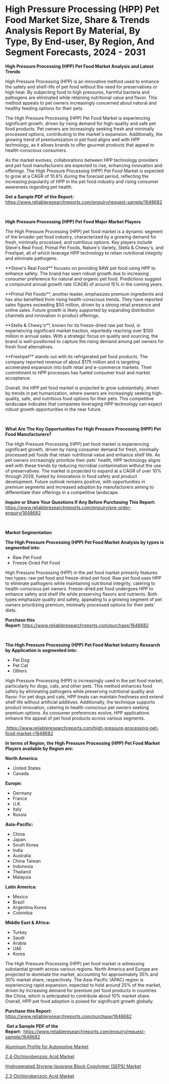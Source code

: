 <p><h1>High Pressure Processing (HPP) Pet Food Market Size, Share & Trends Analysis Report By Material, By Type, By End-user, By Region, And Segment Forecasts, 2024 - 2031</h1></p><p><strong>High Pressure Processing (HPP) Pet Food Market Analysis and Latest Trends</strong></p>
<p><p>High Pressure Processing (HPP) is an innovative method used to enhance the safety and shelf-life of pet food without the need for preservatives or high heat. By subjecting food to high pressures, harmful bacteria and pathogens are eliminated while retaining nutritional value and flavor. This method appeals to pet owners increasingly concerned about natural and healthy feeding options for their pets.</p><p>The High Pressure Processing (HPP) Pet Food Market is experiencing significant growth, driven by rising demand for high-quality and safe pet food products. Pet owners are increasingly seeking fresh and minimally processed options, contributing to the market's expansion. Additionally, the growing trend of premiumization in pet food aligns well with HPP technology, as it allows brands to offer gourmet products that appeal to health-conscious consumers.</p><p>As the market evolves, collaborations between HPP technology providers and pet food manufacturers are expected to rise, enhancing innovation and offerings. The High Pressure Processing (HPP) Pet Food Market is expected to grow at a CAGR of 10.6% during the forecast period, reflecting the increasing popularity of HPP in the pet food industry and rising consumer awareness regarding pet health.</p></p>
<p><strong>Get a Sample PDF of the Report:&nbsp;</strong> <a href="https://www.reliableresearchreports.com/enquiry/request-sample/1648682?utm_campaign=24&utm_medium=2&utm_source=Github&utm_content=ia&utm_term=29122024&utm_id=high-pressure-processing-hpp-pet-food">https://www.reliableresearchreports.com/enquiry/request-sample/1648682</a></p>
<p>&nbsp;</p>
<p><strong>High Pressure Processing (HPP) Pet Food Major Market Players</strong></p>
<p><p>The High Pressure Processing (HPP) pet food market is a dynamic segment of the broader pet food industry, characterized by a growing demand for fresh, minimally processed, and nutritious options. Key players include Steve's Real Food, Primal Pet Foods, Nature's Variety, Stella & Chewy's, and Freshpet, all of which leverage HPP technology to retain nutritional integrity and eliminate pathogens. </p><p>**Steve's Real Food** focuses on providing RAW pet food using HPP to enhance safety. The brand has seen robust growth due to increasing consumer preference for natural and organic pet food. Predictions suggest a compound annual growth rate (CAGR) of around 15% in the coming years. </p><p>**Primal Pet Foods**, another leader, emphasizes premium ingredients and has also benefited from rising health-conscious trends. They have reported sales figures exceeding $50 million, driven by a strong retail presence and online sales. Future growth is likely supported by expanding distribution channels and innovation in product offerings.</p><p>**Stella & Chewy's**, known for its freeze-dried raw pet food, is experiencing significant market traction, reportedly reaching over $100 million in annual sales. With a strategic focus on quality and sourcing, the brand is well-positioned to capture the rising demand among pet owners for fresh food alternatives.</p><p>**Freshpet** stands out with its refrigerated pet food products. The company reported revenue of about $175 million and is targeting accelerated expansion into both retail and e-commerce markets. Their commitment to HPP processes has fueled consumer trust and market acceptance.</p><p>Overall, the HPP pet food market is projected to grow substantially, driven by trends in pet humanization, where owners are increasingly seeking high-quality, safe, and nutritious food options for their pets. This competitive landscape indicates that companies leveraging HPP technology can expect robust growth opportunities in the near future.</p></p>
<p>&nbsp;</p>
<p><strong>What Are The Key Opportunities For High Pressure Processing (HPP) Pet Food Manufacturers?</strong></p>
<p><p>The High Pressure Processing (HPP) pet food market is experiencing significant growth, driven by rising consumer demand for fresh, minimally processed pet foods that retain nutritional value and enhance shelf life. As pet owners increasingly prioritize their pets' health, HPP technology aligns well with these trends by reducing microbial contamination without the use of preservatives. The market is projected to expand at a CAGR of over 10% through 2028, fueled by innovations in food safety and product development. Future outlook remains positive, with opportunities in premium segments and increased adoption by manufacturers aiming to differentiate their offerings in a competitive landscape.</p></p>
<p><strong>Inquire or Share Your Questions If Any Before Purchasing This Report:</strong> <a href="https://www.reliableresearchreports.com/enquiry/pre-order-enquiry/1648682?utm_campaign=24&utm_medium=2&utm_source=Github&utm_content=ia&utm_term=29122024&utm_id=high-pressure-processing-hpp-pet-food">https://www.reliableresearchreports.com/enquiry/pre-order-enquiry/1648682</a></p>
<p>&nbsp;</p>
<p><strong>Market Segmentation</strong></p>
<p><strong>The High Pressure Processing (HPP) Pet Food Market Analysis by types is segmented into:</strong></p>
<p><ul><li>Raw Pet Food</li><li>Freeze-Dried Pet Food</li></ul></p>
<p><p>High Pressure Processing (HPP) in the pet food market primarily features two types: raw pet food and freeze-dried pet food. Raw pet food uses HPP to eliminate pathogens while maintaining nutritional integrity, catering to health-conscious pet owners. Freeze-dried pet food undergoes HPP to enhance safety and shelf life while preserving flavors and nutrients. Both types emphasize quality and safety, appealing to a growing segment of pet owners prioritizing premium, minimally processed options for their pets’ diets.</p></p>
<p><strong>Purchase this Report:&nbsp;</strong><a href="https://www.reliableresearchreports.com/purchase/1648682?utm_campaign=24&utm_medium=2&utm_source=Github&utm_content=ia&utm_term=29122024&utm_id=high-pressure-processing-hpp-pet-food">https://www.reliableresearchreports.com/purchase/1648682</a></p>
<p>&nbsp;</p>
<p><strong>The High Pressure Processing (HPP) Pet Food Market Industry Research by Application is segmented into:</strong></p>
<p><ul><li>Pet Dog</li><li>Pet Cat</li><li>Others</li></ul></p>
<p><p>High Pressure Processing (HPP) is increasingly used in the pet food market, particularly for dogs, cats, and other pets. This method enhances food safety by eliminating pathogens while preserving nutritional quality and flavor. For pet dogs and cats, HPP treats can maintain freshness and extend shelf life without artificial additives. Additionally, the technique supports product innovation, catering to health-conscious pet owners seeking premium options. As consumer preferences evolve, HPP applications enhance the appeal of pet food products across various segments.</p></p>
<p><a href="https://www.reliableresearchreports.com/high-pressure-processing-pet-food-market-r1648682?utm_campaign=24&utm_medium=2&utm_source=Github&utm_content=ia&utm_term=29122024&utm_id=high-pressure-processing-hpp-pet-food">&nbsp;https://www.reliableresearchreports.com/high-pressure-processing-pet-food-market-r1648682</a></p>
<p><strong>In terms of Region, the High Pressure Processing (HPP) Pet Food Market Players available by Region are:</strong></p>
<p>
    <p> <strong> North America: </strong>
        <ul>
            <li>United States</li>
            <li>Canada</li>
        </ul>
        </p> 
    <p> <strong> Europe: </strong>
        <ul>
            <li>Germany</li>
            <li>France</li>
            <li>U.K.</li>
            <li>Italy</li>
            <li>Russia</li>
        </ul>
        </p> 
    <p> <strong> Asia-Pacific: </strong>
        <ul>
            <li>China</li>
            <li>Japan</li>
            <li>South Korea</li>
            <li>India</li>
            <li>Australia</li>
            <li>China Taiwan</li>
            <li>Indonesia</li>
            <li>Thailand</li>
            <li>Malaysia</li>
        </ul>
        </p> 
    <p> <strong> Latin America: </strong>
        <ul>
            <li>Mexico</li>
            <li>Brazil</li>
            <li>Argentina Korea</li>
            <li>Colombia</li>
        </ul>
        </p> 
    <p> <strong> Middle East & Africa: </strong>
        <ul>
            <li>Turkey</li>
            <li>Saudi</li>
            <li>Arabia</li>
            <li>UAE</li>
            <li>Korea</li>
        </ul>
    </p>
    </p>
<p><p>The High Pressure Processing (HPP) pet food market is witnessing substantial growth across various regions. North America and Europe are projected to dominate the market, accounting for approximately 35% and 30% market share, respectively. The Asia-Pacific (APAC) region is experiencing rapid expansion, expected to hold around 25% of the market, driven by increasing demand for premium pet food products in countries like China, which is anticipated to contribute about 10% market share. Overall, HPP pet food adoption is poised for significant growth globally.</p></p>
<p><strong>Purchase this Report: </strong><a href="https://www.reliableresearchreports.com/purchase/1648682?utm_campaign=24&utm_medium=2&utm_source=Github&utm_content=ia&utm_term=29122024&utm_id=high-pressure-processing-hpp-pet-food">https://www.reliableresearchreports.com/purchase/1648682</a></p>
<p>&nbsp;<strong>Get a Sample PDF of the Report:&nbsp;&nbsp;</strong><a href="https://www.reliableresearchreports.com/enquiry/request-sample/1648682?utm_campaign=24&utm_medium=2&utm_source=Github&utm_content=ia&utm_term=29122024&utm_id=high-pressure-processing-hpp-pet-food">https://www.reliableresearchreports.com/enquiry/request-sample/1648682</a></p>
<p><strong></strong></p>
<p><p><a href="https://github.com/elizabethdagraca/Market-Research-Report-List-5/blob/main/aluminum-profile-for-automotive-market.md?utm_campaign=24&utm_medium=2&utm_source=Github&utm_content=ia&utm_term=29122024&utm_id=high-pressure-processing-hpp-pet-food">Aluminum Profile for Automotive Market</a></p><p><a href="https://github.com/klindsey95/Market-Research-Report-List-1/blob/main/24-dichlorobenzoic-acid-market.md?utm_campaign=24&utm_medium=2&utm_source=Github&utm_content=ia&utm_term=29122024&utm_id=high-pressure-processing-hpp-pet-food">2,4-Dichlorobenzoic Acid Market</a></p><p><a href="https://github.com/delindacallegari68/Market-Research-Report-List-1/blob/main/hydrogenated-styrene-isoprene-block-copolymer-seps-market.md?utm_campaign=24&utm_medium=2&utm_source=Github&utm_content=ia&utm_term=29122024&utm_id=high-pressure-processing-hpp-pet-food">Hydrogenated Styrene-Isoprene Block Copolymer (SEPS) Market</a></p><p><a href="https://github.com/steidmindy199393/Market-Research-Report-List-1/blob/main/23-dichlorobenzoic-acid-market.md?utm_campaign=24&utm_medium=2&utm_source=Github&utm_content=ia&utm_term=29122024&utm_id=high-pressure-processing-hpp-pet-food">2,3-Dichlorobenzoic Acid Market</a></p></p>